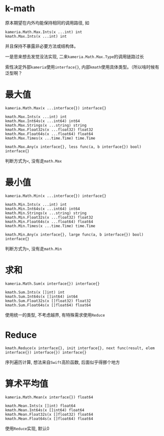# k-math

原本期望在内外均能保持相同的调用路径, 如

```
kameria.Math.Max.Ints(x ...int) int
kmath.Max.Ints(x ...int) int
```

并且保持不暴露非必要方法或结构体。

一是思来想去发觉没法实现, 二来`kameria.Math.Max.Type`的调用链路过长

索性决定外部`kameria`使用`interface{}`, 内部`kmath`使用具体类型。（所以啥时候有泛型啊？

# 最大值

```
kameria.Math.Max(x ...interface{}) interface{}

kmath.Max.Ints(x ...int) int
kmath.Max.Int64s(x ...int64) int64
kmath.Max.Strings(x ...string) string
kmath.Max.Float32s(x ...float32) float32
kmath.Max.Float64s(x ...float64) float64
kmath.Max.Times(x ...time.Time) time.Time

kmath.Max.Any(x interface{}, less func(a, b interface{}) bool) interface{}
```

判断方式为`<`, 没有走`math.Max`

# 最小值

```
kameria.Math.Min(x ...interface{}) interface{}

kmath.Min.Ints(x ...int) int
kmath.Min.Int64s(x ...int64) int64
kmath.Min.Strings(x ...string) string
kmath.Min.Float32s(x ...float32) float32
kmath.Min.Float64s(x ...float64) float64
kmath.Min.Times(x ...time.Time) time.Time

kmath.Min.Any(x interface{}, large func(a, b interface{}) bool) interface{}
```

判断方式为`>`, 没有走`math.Min`

# 求和

```
kameria.Math.Sum(x interface{}) interface{}

kmath.Sum.Ints(x []int) int
kmath.Sum.Int64s(x []int64) int64
kmath.Sum.Float32s(x []float32) float32
kmath.Sum.Float64s(x []float64) float64
```

使用统一的类型, 不考虑越界, 有特殊需求使用`Reduce`

# Reduce

```
kmath.Reduce(x interface{}, init interface{}, next func(result, elem interface{}) interface{}) interface{}
```

序列遍历计算, 想法来自`Swift`高阶函数, 后面似乎得挪个地方

# 算术平均值

```
kameria.Math.Mean(x interface{}) float64

kmath.Mean.Ints(x []int) float64
kmath.Mean.Int64s(x []int64) float64
kmath.Mean.Float32s(x []float32) float64
kmath.Mean.Float64s(x []float64) float64
```

使用`Reduce`实现, 默认0